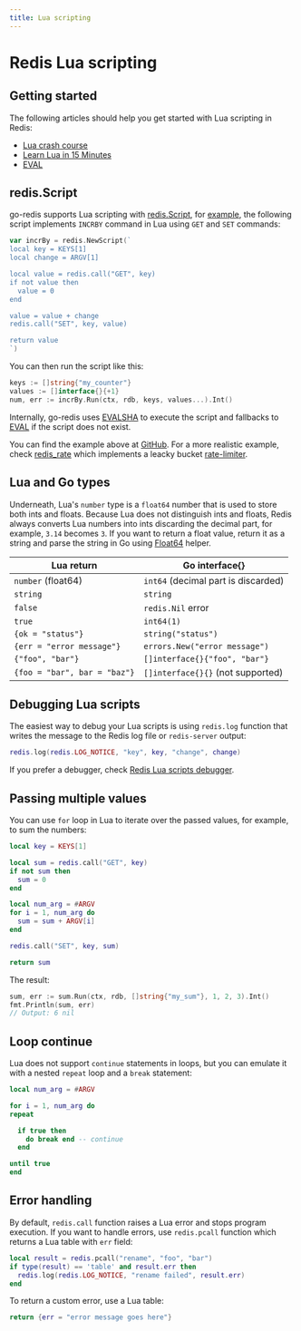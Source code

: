 ```yaml
---
title: Lua scripting
---
```


<UptraceCta />

# Redis Lua scripting

## Getting started

The following articles should help you get started with Lua scripting in Redis:

- [Lua crash course](https://www.coppeliarobotics.com/helpFiles/en/luaCrashCourse.htm)
- [Learn Lua in 15 Minutes](http://tylerneylon.com/a/learn-lua/)
- [EVAL](https://redis.io/commands/eval)

## redis.Script

go-redis supports Lua scripting with
[redis.Script](https://pkg.go.dev/github.com/go-redis/redis/v8#Script), for
[example](https://github.com/go-redis/redis/tree/master/example/lua-scripting), the following script
implements `INCRBY` command in Lua using `GET` and `SET` commands:

```go
var incrBy = redis.NewScript(`
local key = KEYS[1]
local change = ARGV[1]

local value = redis.call("GET", key)
if not value then
  value = 0
end

value = value + change
redis.call("SET", key, value)

return value
`)
```

You can then run the script like this:

```go
keys := []string{"my_counter"}
values := []interface{}{+1}
num, err := incrBy.Run(ctx, rdb, keys, values...).Int()
```

Internally, go-redis uses [EVALSHA](https://redis.io/commands/evalsha) to execute the script and
fallbacks to [EVAL](https://redis.io/commands/eval) if the script does not exist.

You can find the example above at
[GitHub](https://github.com/go-redis/redis/tree/master/example/lua-scripting). For a more realistic
example, check [redis_rate](https://github.com/go-redis/redis_rate/blob/v9/lua.go) which implements
a leacky bucket [rate-limiter](rate-limiting.md).

## Lua and Go types

Underneath, Lua's `number` type is a `float64` number that is used to store both ints and floats.
Because Lua does not distinguish ints and floats, Redis always converts Lua numbers into ints
discarding the decimal part, for example, `3.14` becomes `3`. If you want to return a float value,
return it as a string and parse the string in Go using
[Float64](https://pkg.go.dev/github.com/go-redis/redis/v8#Cmd.Float64) helper.

| Lua return                   | Go interface{}                      |
| ---------------------------- | ----------------------------------- |
| `number` (float64)           | `int64` (decimal part is discarded) |
| `string`                     | `string`                            |
| `false`                      | `redis.Nil` error                   |
| `true`                       | `int64(1)`                          |
| `{ok = "status"}`            | `string("status")`                  |
| `{err = "error message"}`    | `errors.New("error message")`       |
| `{"foo", "bar"}`             | `[]interface{}{"foo", "bar"}`       |
| `{foo = "bar", bar = "baz"}` | `[]interface{}{}` (not supported)   |

## Debugging Lua scripts

The easiest way to debug your Lua scripts is using `redis.log` function that writes the message to
the Redis log file or `redis-server` output:

```lua
redis.log(redis.LOG_NOTICE, "key", key, "change", change)
```

If you prefer a debugger, check [Redis Lua scripts debugger](https://redis.io/topics/ldb).

## Passing multiple values

You can use `for` loop in Lua to iterate over the passed values, for example, to sum the numbers:

```lua
local key = KEYS[1]

local sum = redis.call("GET", key)
if not sum then
  sum = 0
end

local num_arg = #ARGV
for i = 1, num_arg do
  sum = sum + ARGV[i]
end

redis.call("SET", key, sum)

return sum
```

The result:

```go
sum, err := sum.Run(ctx, rdb, []string{"my_sum"}, 1, 2, 3).Int()
fmt.Println(sum, err)
// Output: 6 nil
```

## Loop continue

Lua does not support `continue` statements in loops, but you can emulate it with a nested `repeat`
loop and a `break` statement:

```lua
local num_arg = #ARGV

for i = 1, num_arg do
repeat

  if true then
    do break end -- continue
  end

until true
end
```

## Error handling

By default, `redis.call` function raises a Lua error and stops program execution. If you want to
handle errors, use `redis.pcall` function which returns a Lua table with `err` field:

```lua
local result = redis.pcall("rename", "foo", "bar")
if type(result) == 'table' and result.err then
  redis.log(redis.LOG_NOTICE, "rename failed", result.err)
end
```

To return a custom error, use a Lua table:

```lua
return {err = "error message goes here"}
```
